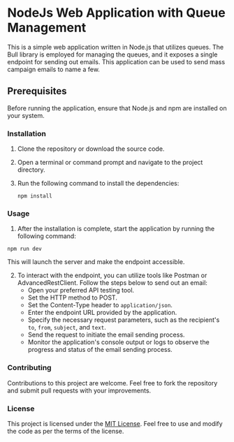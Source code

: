 # NodeJs Web Application with Queue Management
This is a simple web application written in Node.js that utilizes queues. 
The Bull library is employed for managing the queues, and it exposes a single endpoint for sending out emails. 
This application can be used to send mass campaign emails to name a few.

## Prerequisites
Before running the application, ensure that Node.js and npm are installed on your system.

### Installation
1. Clone the repository or download the source code.
2. Open a terminal or command prompt and navigate to the project directory.
3. Run the following command to install the dependencies: 

    ```npm install```

### Usage
1. After the installation is complete, start the application by running the following command:

```npm run dev```

This will launch the server and make the endpoint accessible.

2. To interact with the endpoint, you can utilize tools like Postman or AdvancedRestClient. Follow the steps below to send out an email:
   * Open your preferred API testing tool. 
   * Set the HTTP method to POST. 
   * Set the Content-Type header to `application/json`. 
   * Enter the endpoint URL provided by the application. 
   * Specify the necessary request parameters, such as the recipient's `to`, `from`, `subject`, and `text`. 
   * Send the request to initiate the email sending process. 
   * Monitor the application's console output or logs to observe the progress and status of the email sending process.

### Contributing
Contributions to this project are welcome. Feel free to fork the repository and submit pull requests with your improvements.

### License
This project is licensed under the [MIT License](https://opensource.org/license/mit/). Feel free to use and modify the code as per the terms of the license.
